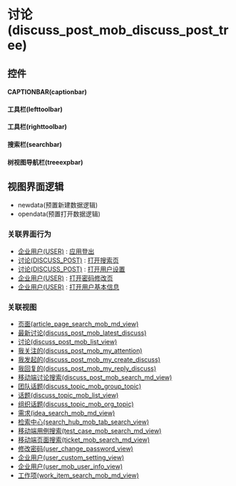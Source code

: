 # 讨论(discuss_post_mob_discuss_post_tree)  <!-- {docsify-ignore-all} -->



## 控件
#### CAPTIONBAR(captionbar)
#### 工具栏(lefttoolbar)
#### 工具栏(righttoolbar)
#### 搜索栏(searchbar)
#### 树视图导航栏(treeexpbar)

## 视图界面逻辑
  * newdata(预置新建数据逻辑)
  * opendata(预置打开数据逻辑)


### 关联界面行为
  * [企业用户(USER)](module/Base/user) : [应用登出](module/Base/user#界面行为)
  * [讨论(DISCUSS_POST)](module/Team/discuss_post) : [打开搜索页](module/Team/discuss_post#界面行为)
  * [讨论(DISCUSS_POST)](module/Team/discuss_post) : [打开用户设置](module/Team/discuss_post#界面行为)
  * [企业用户(USER)](module/Base/user) : [打开密码修改页](module/Base/user#界面行为)
  * [企业用户(USER)](module/Base/user) : [打开用户基本信息](module/Base/user#界面行为)

### 关联视图
  * [页面(article_page_search_mob_md_view)](app/view/article_page_search_mob_md_view)
  * [最新讨论(discuss_post_mob_latest_discuss)](app/view/discuss_post_mob_latest_discuss)
  * [讨论(discuss_post_mob_list_view)](app/view/discuss_post_mob_list_view)
  * [我关注的(discuss_post_mob_my_attention)](app/view/discuss_post_mob_my_attention)
  * [我发起的(discuss_post_mob_my_create_discuss)](app/view/discuss_post_mob_my_create_discuss)
  * [我回复的(discuss_post_mob_my_reply_discuss)](app/view/discuss_post_mob_my_reply_discuss)
  * [移动端讨论搜索(discuss_post_mob_search_md_view)](app/view/discuss_post_mob_search_md_view)
  * [团队话题(discuss_topic_mob_group_topic)](app/view/discuss_topic_mob_group_topic)
  * [话题(discuss_topic_mob_list_view)](app/view/discuss_topic_mob_list_view)
  * [组织话题(discuss_topic_mob_org_topic)](app/view/discuss_topic_mob_org_topic)
  * [需求(idea_search_mob_md_view)](app/view/idea_search_mob_md_view)
  * [检索中心(search_hub_mob_tab_search_view)](app/view/search_hub_mob_tab_search_view)
  * [移动端用例搜索(test_case_mob_search_md_view)](app/view/test_case_mob_search_md_view)
  * [移动端页面搜索(ticket_mob_search_md_view)](app/view/ticket_mob_search_md_view)
  * [修改密码(user_change_password_view)](app/view/user_change_password_view)
  * [企业用户(user_custom_setting_view)](app/view/user_custom_setting_view)
  * [企业用户(user_mob_user_info_view)](app/view/user_mob_user_info_view)
  * [工作项(work_item_search_mob_md_view)](app/view/work_item_search_mob_md_view)

<script>
 const { createApp } = Vue
  createApp({
    data() {
      return {

      }
    }
  }).use(ElementPlus).mount('#app')
</script>